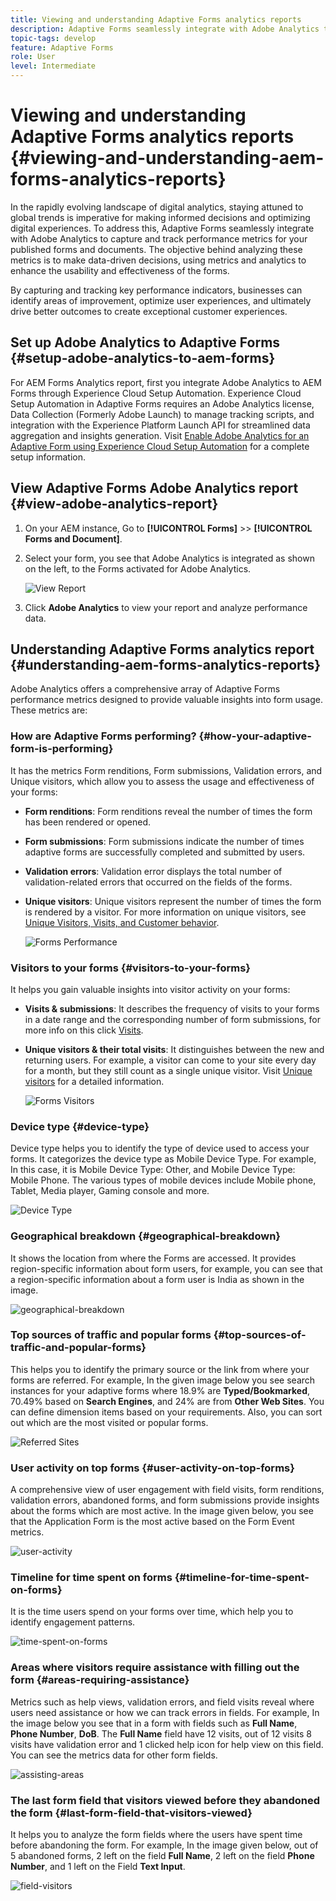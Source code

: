```yaml
---
title: Viewing and understanding Adaptive Forms analytics reports
description: Adaptive Forms seamlessly integrate with Adobe Analytics to capture and track performance metrics for your published forms and documents.
topic-tags: develop
feature: Adaptive Forms
role: User
level: Intermediate
---
```


# Viewing and understanding Adaptive Forms analytics reports {#viewing-and-understanding-aem-forms-analytics-reports}

In the rapidly evolving landscape of digital analytics, staying attuned to global trends is imperative for making informed decisions and optimizing digital experiences. To address this, Adaptive Forms seamlessly integrate with Adobe Analytics to capture and track performance metrics for your published forms and documents. The objective behind analyzing these metrics is to make data-driven decisions, using metrics and analytics to enhance the usability and effectiveness of the forms.

By capturing and tracking key performance indicators, businesses can identify areas of improvement, optimize user experiences, and ultimately drive better outcomes to create exceptional customer experiences.

## Set up Adobe Analytics to Adaptive Forms {#setup-adobe-analytics-to-aem-forms}

For AEM Forms Analytics report, first you integrate Adobe Analytics to AEM Forms through Experience Cloud Setup Automation. Experience Cloud Setup Automation in Adaptive Forms requires an Adobe Analytics license, Data Collection (Formerly Adobe Launch) to manage tracking scripts, and integration with the Experience Platform Launch API for streamlined data aggregation and insights generation. Visit [Enable Adobe Analytics for an Adaptive Form using Experience Cloud Setup Automation](/help/forms/forms-experience-cloud-setup-automation.md) for a complete setup information.

## View Adaptive Forms Adobe Analytics report {#view-adobe-analytics-report}

1. On your AEM instance, Go to **[!UICONTROL Forms]** >> **[!UICONTROL Forms and Document]**.
1. Select your form, you see that Adobe Analytics is integrated as shown on the left, to the Forms activated for Adobe Analytics.

    ![View Report](assets/activ-aa.png)

1. Click **Adobe Analytics** to view your report and analyze performance data.

## Understanding Adaptive Forms analytics report {#understanding-aem-forms-analytics-reports}

Adobe Analytics offers a comprehensive array of Adaptive Forms performance metrics designed to provide valuable insights into form usage. These metrics are:

### **How are Adaptive Forms performing?** {#how-your-adaptive-form-is-performing}

It has the metrics Form renditions, Form submissions, Validation errors, and Unique visitors, which allow you to assess the usage and effectiveness of your forms:

* **Form renditions**: Form renditions reveal the number of times the form has been rendered or opened.

* **Form submissions**: Form submissions indicate the number of times adaptive forms are successfully completed and submitted by users.
    
* **Validation errors**: Validation error displays the total number of validation-related errors that occurred on the fields of the forms.

* **Unique visitors**: Unique visitors represent the number of times the form is rendered by a visitor. For more information on unique visitors, see [Unique Visitors, Visits, and Customer behavior](https://experienceleague.adobe.com/docs/analytics/components/metrics/visits.html).

    ![Forms Performance](assets/forms-performance.png)

### **Visitors to your forms** {#visitors-to-your-forms}

It helps you gain valuable insights into visitor activity on your forms:

* **Visits & submissions**: It describes the frequency of visits to your forms in a date range and the corresponding number of form submissions, for more info on this click [Visits](https://experienceleague.adobe.com/docs/analytics/components/metrics/visits.html).
* **Unique visitors & their total visits**: It distinguishes between the new and returning users. For example, a visitor can come to your site every day for a month, but they still count as a single unique visitor. Visit [Unique visitors](https://experienceleague.adobe.com/docs/analytics/components/metrics/unique-visitors.html) for a detailed information.

    ![Forms Visitors](assets/forms-visitors.png)

### **Device type** {#device-type}

Device type helps you to identify the type of device used to access your forms. It categorizes the device type as Mobile Device Type. For example, In this case, it is Mobile Device Type: Other, and Mobile Device Type: Mobile Phone. The various types of mobile devices include Mobile phone, Tablet, Media player, Gaming console and more.

![Device Type](assets/device-type.png)

### **Geographical breakdown** {#geographical-breakdown}

It shows the location from where the Forms are accessed. It provides region-specific information about form users, for example, you can see that a region-specific information about a form user is India as shown in the image.

![geographical-breakdown](assets/geographical-breakdown.png)

### **Top sources of traffic and popular forms** {#top-sources-of-traffic-and-popular-forms}

This helps you to identify the primary source or the link from where your forms are referred. For example, In the given image below you see search instances for your adaptive forms where 18.9% are **Typed/Bookmarked**, 70.49% based on **Search Engines**, and 24% are from **Other Web Sites**. You can define dimension items based on your requirements. Also, you can sort out which are the most visited or popular forms.

![Referred Sites](assets/referred-sites.png)

### **User activity on top forms** {#user-activity-on-top-forms}

A comprehensive view of user engagement with field visits, form renditions, validation errors, abandoned forms, and form submissions provide insights about the forms which are most active. In the image given below, you see that the Application Form is the most active based on the Form Event metrics.

![user-activity](assets/user-activity.png)

### **Timeline for time spent on forms** {#timeline-for-time-spent-on-forms}

It is the time users spend on your forms over time, which help you to identify engagement patterns.

![time-spent-on-forms](assets/time-spent-on-forms.png)

### **Areas where visitors require assistance with filling out the form** {#areas-requiring-assistance}

Metrics such as help views, validation errors, and field visits reveal where users need assistance or how we can track errors in fields. For example, In the image below you see that in a form with fields such as **Full Name**, **Phone Number**, **DoB**. The **Full Name** field have 12 visits, out of 12 visits 8 visits have validation error and 1 clicked help icon for help view on this field. You can see the metrics data for other form fields.

![assisting-areas](assets/assisting-areas.png)

### **The last form field that visitors viewed before they abandoned the form** {#last-form-field-that-visitors-viewed}

It helps you to analyze the form fields where the users have spent time before abandoning the form. For example, In the image given below, out of 5 abandoned forms, 2 left on the field **Full Name**, 2 left on the field **Phone Number**, and 1 left on the Field **Text Input**.

![field-visitors](assets/field-visitors.png)